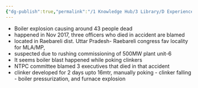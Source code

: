 ```yaml
---
{"dg-publish":true,"permalink":"/1 Knowledge Hub/3 Library/D Experiences & Learnings/1 Office/1 Power Plant Incidents & Experiences/Unchahar Incident/","noteIcon":""}
---
```


- Boiler explosion causing around 43 people dead
- happened in Nov 2017, three officers who died in accident are blamed
- located in Raebareli dist. Uttar Pradesh- Raebareli congress fav locality for MLA/MP,
- suspected due to rushing commissioning of 500MW plant unit-6
- It seems boiler blast happened while poking clinkers
- NTPC committee blamed 3 executives that died in that accident
- clinker developed for 2 days upto 16mtr, manually poking - clinker falling - boiler pressurization, and furnace explosion
